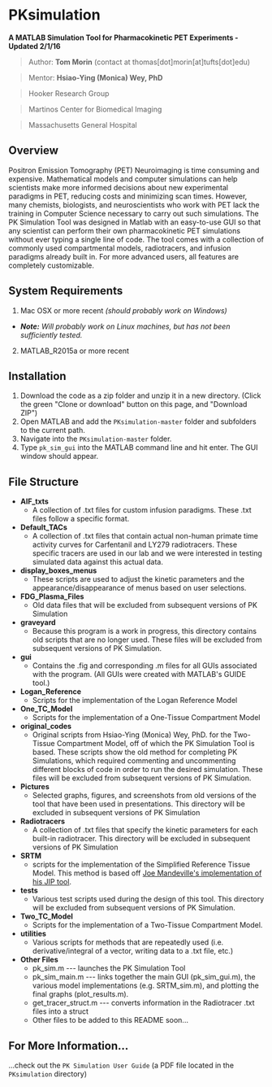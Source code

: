 # PKsimulation
**A MATLAB Simulation Tool for Pharmacokinetic PET Experiments - Updated 2/1/16**
>Author: **Tom Morin** (contact at thomas[dot]morin[at]tufts[dot]edu)

>Mentor: **Hsiao-Ying (Monica) Wey, PhD**

>Hooker Research Group

>Martinos Center for Biomedical Imaging

>Massachusetts General Hospital

## Overview
Positron Emission Tomography (PET) Neuroimaging is time consuming and expensive.  Mathematical models and computer simulations can help scientists make more informed decisions about new experimental paradigms in PET, reducing costs and minimizing scan times.  However, many chemists, biologists, and neuroscientists who work with PET lack the training in Computer Science necessary to carry out such simulations.  The PK Simulation Tool was designed in Matlab with an easy-to-use GUI so that any scientist can perform their own pharmacokinetic PET simulations without ever typing a single line of code.  The tool comes with a collection of commonly used compartmental models, radiotracers, and infusion paradigms already built in.  For more advanced users, all features are completely customizable.

## System Requirements
1. Mac OSX or more recent *(should probably work on Windows)*
  - _**Note:** Will probably work on Linux machines, but has not been sufficiently tested._
2. MATLAB_R2015a or more recent

## Installation
1. Download the code as a zip folder and unzip it in a new directory. (Click the green "Clone or download" button on this page, and "Download ZIP")
2. Open MATLAB and add the `PKsimulation-master` folder and subfolders to the current path.
3. Navigate into the `PKsimulation-master` folder.
3. Type `pk_sim_gui` into the MATLAB command line and hit enter.  The GUI window should appear.

## File Structure
- **AIF\_txts**
  - A collection of .txt files for custom infusion paradigms.  These .txt files follow a specific format.
- **Default\_TACs**
  - A collection of .txt files that contain actual non-human primate time activity curves for Carfentanil and LY279 radiotracers.  These specific tracers are used in our lab and we were interested in testing simulated data against this actual data.
- **display\_boxes\_menus**
  - These scripts are used to adjust the kinetic parameters and the appearance/disappearance of menus based on user selections.
- **FDG\_Plasma\_Files**
  - Old data files that will be excluded from subsequent versions of PK Simulation
- **graveyard**
  - Because this program is a work in progress, this directory contains old scripts that are no longer used.  These files will be excluded from subsequent versions of PK Simulation.
- **gui**
  - Contains the .fig and corresponding .m files for all GUIs associated with the program.  (All GUIs were created with MATLAB's GUIDE tool.)
- **Logan\_Reference**
  - Scripts for the implementation of the Logan Reference Model
- **One\_TC\_Model**
  - Scripts for the implementation of a One-Tissue Compartment Model
- **original\_codes**
  - Original scripts from Hsiao-Ying (Monica) Wey, PhD. for the Two-Tissue Compartment Model, off of which the PK Simulation Tool is based.  These scripts show the old method for completing PK Simulations, which required commenting and uncommenting different blocks of code in order to run the desired simulation.  These files will be excluded from subsequent versions of PK Simulation.
- **Pictures**
  - Selected graphs, figures, and screenshots from old versions of the tool that have been used in presentations.  This directory will be excluded in subsequent versions of PK Simulation
- **Radiotracers**
  - A collection of .txt files that specify the kinetic parameters for each built-in radiotracer.  This directory will be excluded in subsequent versions of PK Simulation
- **SRTM**
  - scripts for the implementation of the Simplified Reference Tissue Model. This method is based off [Joe Mandeville's implementation of his JIP tool](http://www.nmr.mgh.harvard.edu/~jbm/jip/jip-srtm/).
- **tests**
  - Various test scripts used during the design of this tool.  This directory will be excluded from subsequent versions of PK Simulation.
- **Two\_TC\_Model**
  - Scripts for the implementation of a Two-Tissue Compartment Model.
- **utilities**
  - Various scripts for methods that are repeatedly used (i.e. derivative/integral of a vector, writing data to a .txt file, etc.)
- **Other Files**
  - pk\_sim.m --- launches the PK Simulation Tool
  - pk\_sim\_main.m --- links together the main GUI (pk\_sim\_gui.m), the various model implementations (e.g. SRTM\_sim.m), and plotting the final graphs (plot\_results.m).
  - get\_tracer\_struct.m --- converts information in the Radiotracer .txt files into a struct
  - Other files to be added to this README soon...

## For More Information...
...check out the `PK Simulation User Guide` (a PDF file located in the `PKsimulation` directory)


